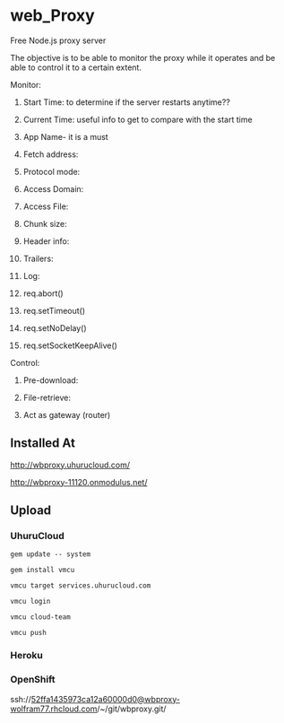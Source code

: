web_Proxy
=========

Free Node.js proxy server



The objective is to be able to monitor the proxy while it operates and be able
to control it to a certain extent.

Monitor:

1.  Start Time: to determine if the server restarts anytime??

2.  Current Time: useful info to get to compare with the start time

3.  App Name- it is a must

4.  Fetch address:

5.  Protocol mode:

6.  Access Domain:

7.  Access File:

8.  Chunk size:

9.  Header info:

10. Trailers:

11. Log:

12. req.abort()

13. req.setTimeout()

14. req.setNoDelay()

15. req.setSocketKeepAlive()




Control:

1.  Pre-download:

2.  File-retrieve:

3.  Act as gateway (router)





Installed At
------------

http://wbproxy.uhurucloud.com/

http://wbproxy-11120.onmodulus.net/



Upload
------



### UhuruCloud

`gem update -- system`

`gem install vmcu`

`vmcu target services.uhurucloud.com`

`vmcu login`

`vmcu cloud-team`

`vmcu push`



### Heroku







### OpenShift

ssh://52ffa1435973ca12a60000d0@wbproxy-wolfram77.rhcloud.com/~/git/wbproxy.git/
